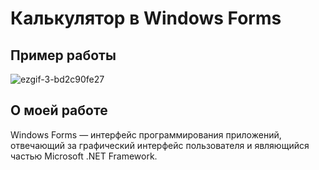 # Калькулятор в Windows Forms
## Пример работы
![ezgif-3-bd2c90fe27](https://github.com/Sazukiro/Calculator-Windows-Forms/assets/133951840/9fb5465b-effe-433e-9cc8-e63212ffd998)

## О моей работе
Windows Forms — интерфейс программирования приложений, отвечающий за графический интерфейс пользователя и являющийся частью Microsoft .NET Framework. 
